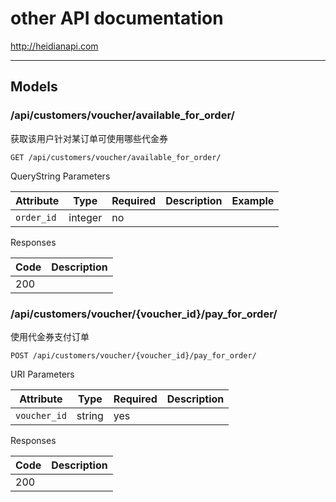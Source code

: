 # other API documentation
http://heidianapi.com

---

## Models

### /api/customers/voucher/available_for_order/

获取该用户针对某订单可使用哪些代金券

```
GET /api/customers/voucher/available_for_order/
```

QueryString Parameters

| Attribute | Type | Required | Description | Example |
| --------- | ---- | -------- | ----------- | ------- |
| `order_id` | integer | no |  | 

Responses

| Code | Description |
| ---- | ----------- |
| 200 |  |

### /api/customers/voucher/{voucher_id}/pay_for_order/

使用代金券支付订单

```
POST /api/customers/voucher/{voucher_id}/pay_for_order/
```

URI Parameters

| Attribute | Type | Required | Description |
| --------- | ---- | -------- | ----------- |
| `voucher_id` | string | yes |  |

Responses

| Code | Description |
| ---- | ----------- |
| 200 |  |

